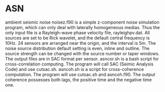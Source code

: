 # ASN
ambient seismic noise
noisez.f90 is a simple z-component noise simulation program, which can only deal with laterally homogeneous medias. Thus the only input file is a Rayleigh-wave phase velocity file, rayleighpv.dat. All sources are set to be Rick wavelet, and the default certral frequency is 10Hz. 24 sensors are arranged near the origin, and the interval is 5m. The noise source distribution default setting is even, inline and outline. The source strength can be changed with the source number or taper windows. The output files are in SAC format per sensor. 
asncor.sh is a bash script for cross-correlation computing. The program will call SAC (Seimic Analysis Code) and use cutsac.sh.
asncoh.sh is a script for cross-coherence computation. The program will use cutsac.sh and asncoh.f90. The output coherence possesses both lags, the positive time and the negative time one.
